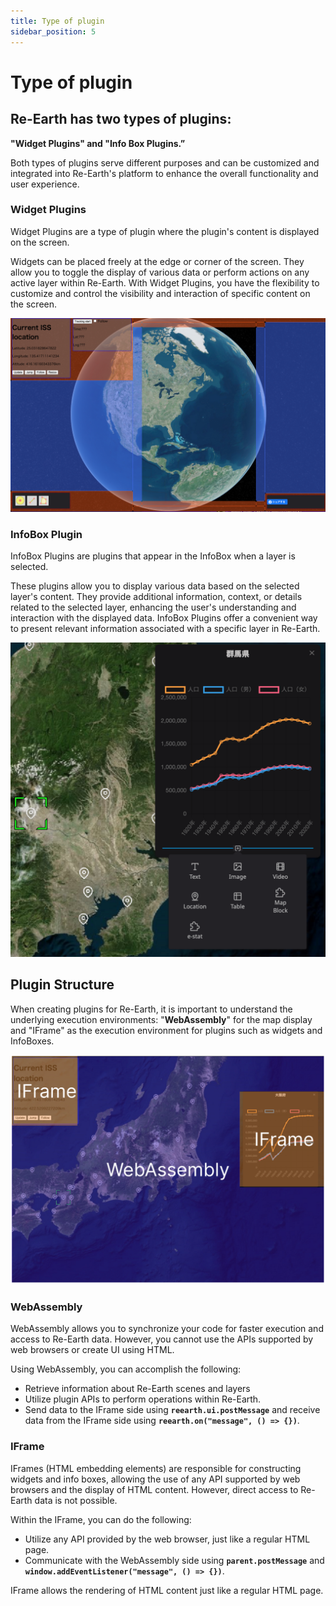 ```yaml
---
title: Type of plugin
sidebar_position: 5
---
```


# Type of plugin

## Re-Earth has two types of plugins:

**"Widget Plugins" and "Info Box Plugins.”**

Both types of plugins serve different purposes and can be customized and integrated into Re-Earth's platform to enhance the overall functionality and user experience.

### Widget Plugins

Widget Plugins are a type of plugin where the plugin's content is displayed on the screen.

Widgets can be placed freely at the edge or corner of the screen. They allow you to toggle the display of various data or perform actions on any active layer within Re-Earth. With Widget Plugins, you have the flexibility to customize and control the visibility and interaction of specific content on the screen.

![image](./img/0.png)

### InfoBox Plugin

InfoBox Plugins are plugins that appear in the InfoBox when a layer is selected.

These plugins allow you to display various data based on the selected layer's content. They provide additional information, context, or details related to the selected layer, enhancing the user's understanding and interaction with the displayed data. InfoBox Plugins offer a convenient way to present relevant information associated with a specific layer in Re-Earth.

![image](./img/1.png)

## ****Plugin Structure****

When creating plugins for Re-Earth, it is important to understand the underlying execution environments: "**WebAssembly**" for the map display and "IFrame" as the execution environment for plugins such as widgets and InfoBoxes.

![image](./img/2.png)

### **WebAssembly**

WebAssembly allows you to synchronize your code for faster execution and access to Re-Earth data. However, you cannot use the APIs supported by web browsers or create UI using HTML.

Using WebAssembly, you can accomplish the following:

- Retrieve information about Re-Earth scenes and layers
- Utilize plugin APIs to perform operations within Re-Earth.
- Send data to the IFrame side using **`reearth.ui.postMessage`** and receive data from the IFrame side using **`reearth.on("message", () => {})`**.

### IFrame

IFrames (HTML embedding elements) are responsible for constructing widgets and info boxes, allowing the use of any API supported by web browsers and the display of HTML content. However, direct access to Re-Earth data is not possible.

Within the IFrame, you can do the following:

- Utilize any API provided by the web browser, just like a regular HTML page.
- Communicate with the WebAssembly side using **`parent.postMessage`** and **`window.addEventListener("message", () => {})`**.

IFrame allows the rendering of HTML content just like a regular HTML page.